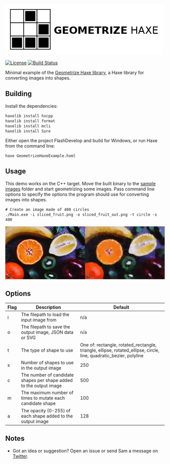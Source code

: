[![Project logo](https://github.com/Tw1ddle/geometrize-haxe-example/blob/master/screenshots/geometrize_haxe_example_logo.png?raw=true "Geometrize Haxe recreating images as geometric primitives logo")](https://www.geometrize.co.uk/)

[![License](https://img.shields.io/:license-mit-blue.svg?style=flat-square)](https://github.com/Tw1ddle/geometrize-haxe-example/blob/master/LICENSE)
[![Build Status](https://img.shields.io/travis/Tw1ddle/geometrize-haxe-example.svg?style=flat-square)](https://travis-ci.org/Tw1ddle/geometrize-haxe-example)

Minimal example of the [Geometrize Haxe library](https://github.com/Tw1ddle/geometrize-haxe/), a Haxe library for converting images into shapes.

## Building

Install the dependencies:

```
haxelib install hxcpp
haxelib install format
haxelib install mcli
haxelib install Sure
```

Either open the project FlashDevelop and build for Windows, or run Haxe from the command line:

```
haxe GeometrizeHaxeExample.hxml
```

## Usage

This demo works on the C++ target. Move the built binary to the [sample images](https://github.com/Tw1ddle/geometrize-haxe-example/tree/master/sample_images) folder and start geometrizing some images. Pass command line options to specify the options the program should use for converting images into shapes.

```
# Create an image made of 400 circles
./Main.exe -i sliced_fruit.png -o sliced_fruit_out.png -t circle -s 400
```

[![Geometrize Fruit Example](https://github.com/Tw1ddle/geometrize-haxe-example/blob/master/screenshots/sliced_fruit.png?raw=true "Geometrize Fruit Example")](https://www.geometrize.co.uk)

## Options

Flag            | Description    | Default    |
--------------- | ---------------| ---------|
i               | The filepath to load the input image from | n/a
o               | The filepath to save the output image, JSON data or SVG | n/a
t               | The type of shape to use | One of: rectangle, rotated_rectangle, triangle, ellipse, rotated_ellipse, circle, line, quadratic_bezier, polyline
s               | Number of shapes to use in the output image | 250
c               | The number of candidate shapes per shape added to the output image | 500
m               | The maximum number of times to mutate each candidate shape | 100
a               | The opacity (0-255) of each shape added to the output image | 128

## Notes
 * Got an idea or suggestion? Open an issue or send Sam a message on [Twitter](https://twitter.com/Sam_Twidale).
